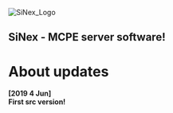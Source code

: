 ![SiNex_Logo](http://i.imgur.com/VEPVQGH.jpg)
<h2>SiNex - MCPE server software!</h2>

# About updates
**[2019 4 Jun]**<br>
**First src version!**
